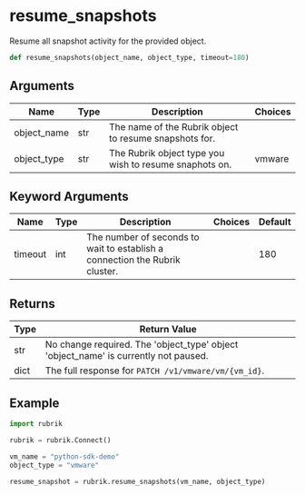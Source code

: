 # resume_snapshots

Resume all snapshot activity for the provided object.
```py
def resume_snapshots(object_name, object_type, timeout=180)
```

## Arguments
| Name        | Type | Description                                                                 | Choices |
|-------------|------|-----------------------------------------------------------------------------|---------|
| object_name  | str  | The name of the Rubrik object to resume snapshots for. |         |
| object_type  | str  | The Rubrik object type you wish to resume snaphots on.  |    vmware     |
## Keyword Arguments
| Name        | Type | Description                                                                 | Choices | Default |
|-------------|------|-----------------------------------------------------------------------------|---------|---------|
| timeout  | int  | The number of seconds to wait to establish a connection the Rubrik cluster.  |         |    180     |

## Returns
| Type | Return Value                                                                                   |
|------|-----------------------------------------------------------------------------------------------|
| str  | No change required. The 'object_type' object 'object_name' is currently not paused. |
| dict  | The full response for `PATCH /v1/vmware/vm/{vm_id}`. |
## Example
```py
import rubrik

rubrik = rubrik.Connect()

vm_name = "python-sdk-demo"
object_type = "vmware"

resume_snapshot = rubrik.resume_snapshots(vm_name, object_type)
```